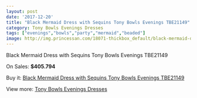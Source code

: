 ```yaml
---
layout: post
date: '2017-12-20'
title: "Black Mermaid Dress with Sequins Tony Bowls Evenings TBE21149"
category: Tony Bowls Evenings Dresses
tags: ["evenings","bowls","party","mermaid","beaded"]
image: http://img.princessan.com/18071-thickbox_default/black-mermaid-dress-with-sequins-tony-bowls-evenings-tbe21149.jpg
---
```

Black Mermaid Dress with Sequins Tony Bowls Evenings TBE21149

On Sales: **$405.794**
<a href="https://www.princessan.com/en/tony-bowls-evenings-dresses/8389-black-mermaid-dress-with-sequins-tony-bowls-evenings-tbe21149.html"><amp-img layout="responsive" width="600" height="600" src="//img.princessan.com/18071-thickbox_default/black-mermaid-dress-with-sequins-tony-bowls-evenings-tbe21149.jpg" alt="Black Mermaid Dress with Sequins Tony Bowls Evenings TBE21149 0" /></a>
<a href="https://www.princessan.com/en/tony-bowls-evenings-dresses/8389-black-mermaid-dress-with-sequins-tony-bowls-evenings-tbe21149.html"><amp-img layout="responsive" width="600" height="600" src="//img.princessan.com/18075-thickbox_default/black-mermaid-dress-with-sequins-tony-bowls-evenings-tbe21149.jpg" alt="Black Mermaid Dress with Sequins Tony Bowls Evenings TBE21149 1" /></a>
<a href="https://www.princessan.com/en/tony-bowls-evenings-dresses/8389-black-mermaid-dress-with-sequins-tony-bowls-evenings-tbe21149.html"><amp-img layout="responsive" width="600" height="600" src="//img.princessan.com/18074-thickbox_default/black-mermaid-dress-with-sequins-tony-bowls-evenings-tbe21149.jpg" alt="Black Mermaid Dress with Sequins Tony Bowls Evenings TBE21149 2" /></a>
<a href="https://www.princessan.com/en/tony-bowls-evenings-dresses/8389-black-mermaid-dress-with-sequins-tony-bowls-evenings-tbe21149.html"><amp-img layout="responsive" width="600" height="600" src="//img.princessan.com/18073-thickbox_default/black-mermaid-dress-with-sequins-tony-bowls-evenings-tbe21149.jpg" alt="Black Mermaid Dress with Sequins Tony Bowls Evenings TBE21149 3" /></a>
<a href="https://www.princessan.com/en/tony-bowls-evenings-dresses/8389-black-mermaid-dress-with-sequins-tony-bowls-evenings-tbe21149.html"><amp-img layout="responsive" width="600" height="600" src="//img.princessan.com/18072-thickbox_default/black-mermaid-dress-with-sequins-tony-bowls-evenings-tbe21149.jpg" alt="Black Mermaid Dress with Sequins Tony Bowls Evenings TBE21149 4" /></a>

Buy it: [Black Mermaid Dress with Sequins Tony Bowls Evenings TBE21149](https://www.princessan.com/en/tony-bowls-evenings-dresses/8389-black-mermaid-dress-with-sequins-tony-bowls-evenings-tbe21149.html "Black Mermaid Dress with Sequins Tony Bowls Evenings TBE21149")

View more: [Tony Bowls Evenings Dresses](https://www.princessan.com/en/67-tony-bowls-evenings-dresses "Tony Bowls Evenings Dresses")